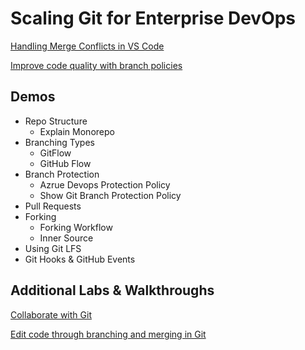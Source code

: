 # Scaling Git for Enterprise DevOps

[Handling Merge Conflicts in VS Code](https://code.visualstudio.com/docs/editor/versioncontrol#_merge-conflicts)

[Improve code quality with branch policies](https://docs.microsoft.com/en-us/azure/devops/repos/git/branch-policies?view=azure-devops)

## Demos

- Repo Structure
  - Explain Monorepo
- Branching Types
  - GitFlow
  - GitHub Flow
- Branch Protection
  - Azrue Devops Protection Policy
  - Show Git Branch Protection Policy
- Pull Requests
- Forking
  - Forking Workflow
  - Inner Source
- Using Git LFS
- Git Hooks & GitHub Events

## Additional Labs & Walkthroughs

[Collaborate with Git](https://docs.microsoft.com/en-us/learn/modules/collaborate-with-git/)

[Edit code through branching and merging in Git](https://docs.microsoft.com/en-us/learn/modules/branch-merge-git/)
